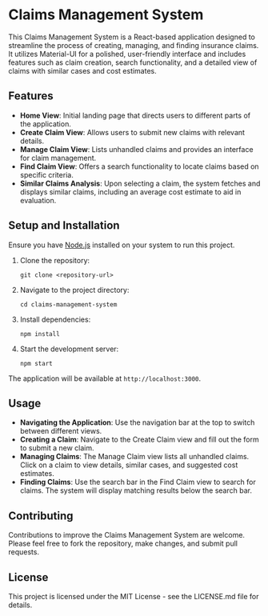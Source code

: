 # Claims Management System

This Claims Management System is a React-based application designed to streamline the process of creating, managing, and finding insurance claims. It utilizes Material-UI for a polished, user-friendly interface and includes features such as claim creation, search functionality, and a detailed view of claims with similar cases and cost estimates.

## Features

- **Home View**: Initial landing page that directs users to different parts of the application.
- **Create Claim View**: Allows users to submit new claims with relevant details.
- **Manage Claim View**: Lists unhandled claims and provides an interface for claim management.
- **Find Claim View**: Offers a search functionality to locate claims based on specific criteria.
- **Similar Claims Analysis**: Upon selecting a claim, the system fetches and displays similar claims, including an average cost estimate to aid in evaluation.

## Setup and Installation

Ensure you have [Node.js](https://nodejs.org/) installed on your system to run this project.

1. Clone the repository:
   ```
   git clone <repository-url>
   ```
2. Navigate to the project directory:
   ```
   cd claims-management-system
   ```
3. Install dependencies:
   ```
   npm install
   ```
4. Start the development server:
   ```
   npm start
   ```

The application will be available at `http://localhost:3000`.

## Usage

- **Navigating the Application**: Use the navigation bar at the top to switch between different views.
- **Creating a Claim**: Navigate to the Create Claim view and fill out the form to submit a new claim.
- **Managing Claims**: The Manage Claim view lists all unhandled claims. Click on a claim to view details, similar cases, and suggested cost estimates.
- **Finding Claims**: Use the search bar in the Find Claim view to search for claims. The system will display matching results below the search bar.

## Contributing

Contributions to improve the Claims Management System are welcome. Please feel free to fork the repository, make changes, and submit pull requests.

## License

This project is licensed under the MIT License - see the LICENSE.md file for details.
